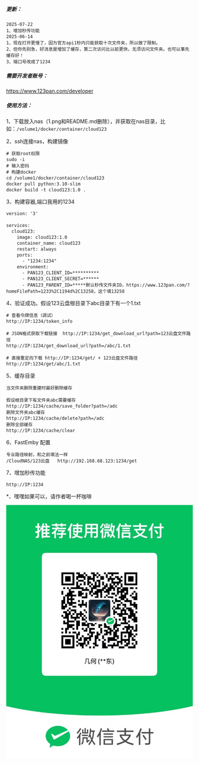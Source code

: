 ##### 更新：

```
2025-07-22
1、增加秒传功能
2025-06-14
1、现在打开更慢了，因为官方api1秒内只能获取十次文件夹，所以做了限制。
2、但你先别急，好消息是增加了缓存，第二次访问比以前更快，无须访问文件夹。也可以事先缓存好！
3、端口号改成了1234
```

##### 需要开发者账号：

https://www.123pan.com/developer

##### 使用方法：

1、下载放入nas（1.png和README.md删除），并获取在nas目录，比如：`/volume1/docker/container/cloud123`

2、ssh连接nas，构建镜像

```
# 获取root权限
sudo -i
# 输入密码
# 构建docker
cd /volume1/docker/container/cloud123
docker pull python:3.10-slim
docker build -t cloud123:1.0 .
```

3、构建容器,端口我用的1234

```
version: '3'

services:
  cloud123:
    image: cloud123:1.0
    container_name: cloud123
    restart: always
    ports:
      - "1234:1234"
    environment:
      - PAN123_CLIENT_ID=**********
      - PAN123_CLIENT_SECRET=******
      - PAN123_PARENT_ID=*****默认秒传文件夹ID，https://www.123pan.com/?homeFilePath=1233%2C1194d%2C13258，这个填13258
```

4、验证成功。假设123云盘根目录下abc目录下有一个1.txt

```
# 查看令牌信息（调试）
http://IP:1234/token_info

# JSON格式获取下载链接  http://IP:1234/get_download_url?path=123云盘文件路径
http://IP:1234/get_download_url?path=/abc/1.txt

# 直接重定向下载 http://IP:1234/get/ + 123云盘文件路径
http://IP:1234/get/abc/1.txt
```

5、缓存目录

```
当文件夹删除重建时最好删除缓存

假设根目录下有文件夹abc需要缓存
http://IP:1234/cache/save_folder?path=/adc
删除文件夹abc缓存
http://IP:1234/cache/delete?path=/adc
删除全部缓存
http://IP:1234/cache/clear
```

6、FastEmby 配置

```
专业路径映射，和之前填法一样
/CloudNAS/123云盘   http://192.168.68.123:1234/get
```

7、增加秒传功能

```
http://IP:1234
```

*、嘿嘿如果可以，请作者喝一杯咖啡

![1594ce86c4b32d809db1a701c39db9ee](1.png)
